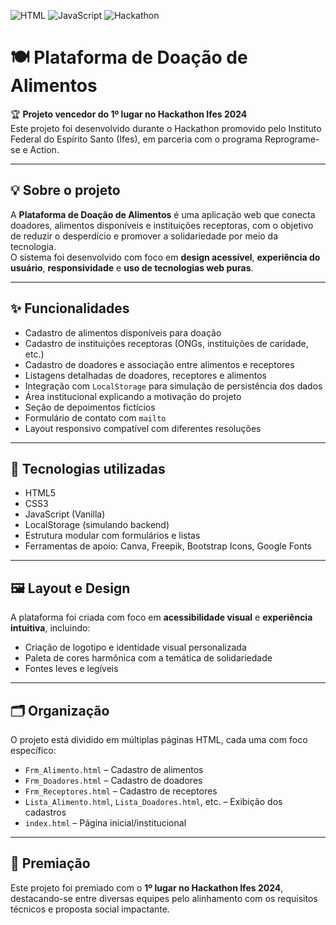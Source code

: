 ![HTML](https://img.shields.io/badge/html-5-orange)
![JavaScript](https://img.shields.io/badge/JavaScript-vanilla-yellow)
![Hackathon](https://img.shields.io/badge/🥇_1º%20Lugar-Hackathon%20Ifes-blue)


# 🍽️ Plataforma de Doação de Alimentos

🏆 **Projeto vencedor do 1º lugar no Hackathon Ifes 2024**  
Este projeto foi desenvolvido durante o Hackathon promovido pelo Instituto Federal do Espírito Santo (Ifes), em parceria com o programa Reprograme-se e Action.

---

## 💡 Sobre o projeto

A **Plataforma de Doação de Alimentos** é uma aplicação web que conecta doadores, alimentos disponíveis e instituições receptoras, com o objetivo de reduzir o desperdício e promover a solidariedade por meio da tecnologia.  
O sistema foi desenvolvido com foco em **design acessível**, **experiência do usuário**, **responsividade** e **uso de tecnologias web puras**.

---

## ✨ Funcionalidades

- Cadastro de alimentos disponíveis para doação
- Cadastro de instituições receptoras (ONGs, instituições de caridade, etc.)
- Cadastro de doadores e associação entre alimentos e receptores
- Listagens detalhadas de doadores, receptores e alimentos
- Integração com `LocalStorage` para simulação de persistência dos dados
- Área institucional explicando a motivação do projeto
- Seção de depoimentos fictícios
- Formulário de contato com `mailto`
- Layout responsivo compatível com diferentes resoluções

---

## 🧰 Tecnologias utilizadas

- HTML5  
- CSS3  
- JavaScript (Vanilla)  
- LocalStorage (simulando backend)  
- Estrutura modular com formulários e listas  
- Ferramentas de apoio: Canva, Freepik, Bootstrap Icons, Google Fonts

---

## 🖼️ Layout e Design

A plataforma foi criada com foco em **acessibilidade visual** e **experiência intuitiva**, incluindo:
- Criação de logotipo e identidade visual personalizada
- Paleta de cores harmônica com a temática de solidariedade
- Fontes leves e legíveis

---

## 🗂️ Organização

O projeto está dividido em múltiplas páginas HTML, cada uma com foco específico:
- `Frm_Alimento.html` – Cadastro de alimentos
- `Frm_Doadores.html` – Cadastro de doadores
- `Frm_Receptores.html` – Cadastro de receptores
- `Lista_Alimento.html`, `Lista_Doadores.html`, etc. – Exibição dos cadastros
- `index.html` – Página inicial/institucional

---

## 🥇 Premiação

Este projeto foi premiado com o **1º lugar no Hackathon Ifes 2024**, destacando-se entre diversas equipes pelo alinhamento com os requisitos técnicos e proposta social impactante.
